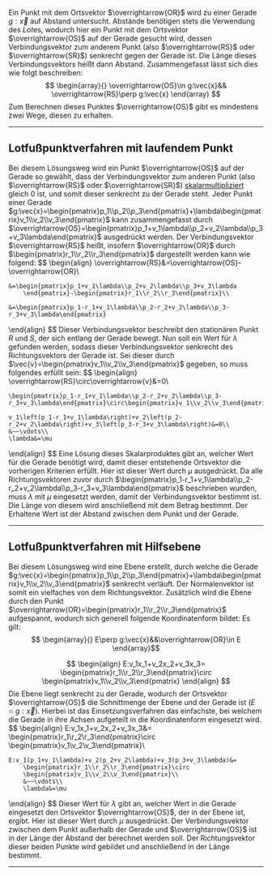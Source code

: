 Ein Punkt mit dem Ortsvektor $\overrightarrow{OR}$ wird zu einer Gerade $g:\vec{x}$ auf Abstand untersucht.
Abstände benötigen stets die Verwendung des *Lot*es, wodurch hier ein Punkt mit dem Ortsvektor $\overrightarrow{OS}$ auf der Gerade gesucht wird, dessen Verbindungsvektor zum anderem Punkt (also $\overrightarrow{RS}$ oder $\overrightarrow{SR}$) senkrecht gegen der Gerade ist. Die Länge dieses Verbindungsvektors heißt dann Abstand.
Zusammengefasst lässt sich dies wie folgt beschreiben:
$$
\begin{array}{}
	\overrightarrow{OS}\in g:\vec{x}&& \overrightarrow{RS}\perp g:\vec{x}
\end{array}
$$
Zum Berechnen dieses Punktes $\overrightarrow{OS}$ gibt es mindestens zwei Wege, diesen zu erhalten.

---
## Lotfußpunktverfahren mit laufendem Punkt
Bei diesem Lösungsweg wird ein Punkt $\overrightarrow{OS}$ auf der Gerade so gewählt, dass der Verbindungsvektor zum anderen Punkt (also $\overrightarrow{RS}$ oder $\overrightarrow{SR}$) [skalarmultipliziert](Skalarprodukt) gleich $0$ ist, und somit dieser senkrecht zu der Gerade steht.
Jeder Punkt einer Gerade $g:\vec{x}=\begin{pmatrix}p_1\\p_2\\p_3\end{pmatrix}+\lambda\begin{pmatrix}v_1\\v_2\\v_3\end{pmatrix}$ kann zusammengefasst durch $\overrightarrow{OS}=\begin{pmatrix}p_1+v_1\lambda\\p_2+v_2\lambda\\p_3+v_3\lambda\end{pmatrix}$ ausgedrückt werden. Der Verbindungsvektor $\overrightarrow{RS}$ heißt, insofern $\overrightarrow{OR}$ durch $\begin{pmatrix}r_1\\r_2\\r_3\end{pmatrix}$ dargestellt werden kann wie folgend:
$$
\begin{align}
	\overrightarrow{RS}&=\overrightarrow{OS}-\overrightarrow{OR}\\
	
	&=\begin{pmatrix}p_1+v_1\lambda\\p_2+v_2\lambda\\p_3+v_3\lambda
		\end{pmatrix}-\begin{pmatrix}r_1\\r_2\\r_3\end{pmatrix}\\
	
	&=\begin{pmatrix}p_1-r_1+v_1\lambda\\p_2-r_2+v_2\lambda\\p_3-r_3+v_3\lambda\end{pmatrix}
\end{align}
$$
Dieser Verbindungsvektor beschreibt den stationären Punkt $R$ und $S$, der sich entlang der Gerade bewegt. Nun soll ein Wert für $\lambda$ gefunden werden, sodass dieser Verbindungsvektor senkrecht des Richtungsvektors der Gerade ist.
Sei dieser durch $\vec{v}=\begin{pmatrix}v_1\\v_2\\v_3\end{pmatrix}$ gegeben, so muss folgendes erfüllt sein:
$$
\begin{align}
	\overrightarrow{RS}\circ\overrightarrow{v}&=0\\
	
	\begin{pmatrix}p_1-r_1+v_1\lambda\\p_2-r_2+v_2\lambda\\p_3-r_3+v_3\lambda\end{pmatrix}\circ\begin{pmatrix}v_1\\v_2\\v_3\end{pmatrix}&=0\\
	
	v_1\left(p_1-r_1+v_1\lambda\right)+v_2\left(p_2-r_2+v_2\lambda\right)+v_3\left(p_3-r_3+v_3\lambda\right)&=0\\
	&~~\vdots\\
	\lambda&=\mu
\end{align}
$$
Eine Lösung dieses Skalarproduktes gibt an, welcher Wert für die Gerade benötigt wird, damit dieser entstehende Ortsvektor die vorherigen Kriterien erfüllt. Hier ist dieser Wert durch $\mu$ ausgedrückt.
Da alle Richtungsvektoren zuvor durch $\begin{pmatrix}p_1-r_1+v_1\lambda\\p_2-r_2+v_2\lambda\\p_3-r_3+v_3\lambda\end{pmatrix}$ beschrieben wurden, muss $\lambda$ mit $\mu$ eingesetzt werden, damit der Verbindungsvektor bestimmt ist. Die Länge von diesem wird anschließend mit dem Betrag bestimmt. Der Erhaltene Wert ist der Abstand zwischen dem Punkt und der Gerade.

---
## Lotfußpunktverfahren mit Hilfsebene
Bei diesem Lösungsweg wird eine Ebene erstellt, durch welche die Gerade $g:\vec{x}=\begin{pmatrix}p_1\\p_2\\p_3\end{pmatrix}+\lambda\begin{pmatrix}v_1\\v_2\\v_3\end{pmatrix}$ senkrecht verläuft. Der Normalenvektor ist somit ein vielfaches von dem Richtungsvektor.
Zusätzlich wird die Ebene durch den Punkt $\overrightarrow{OR}=\begin{pmatrix}r_1\\r_2\\r_3\end{pmatrix}$ aufgespannt, wodurch sich generell folgende Koordinatenform bildet:
Es gilt:
$$
\begin{array}{}
	E\perp g:\vec{x}&&\overrightarrow{OR}\in E
\end{array}$$

$$
\begin{align}
	E:v_1x_1+v_2x_2+v_3x_3=
		\begin{pmatrix}r_1\\r_2\\r_3\end{pmatrix}\circ
		\begin{pmatrix}v_1\\v_2\\v_3\end{pmatrix}
\end{align}
$$
Die Ebene liegt senkrecht zu der Gerade, wodurch der Ortsvektor $\overrightarrow{OS}$ die Schnittmenge der Ebene und der Gerade ist ($E\cap g:\vec{x}$).
Hierbei ist das Einsetzungsverfahren das einfachste, bei welchem die Gerade in ihre Achsen aufgeteilt in die Koordinatenform eingesetzt wird.
$$
\begin{align}
	E:v_1x_1+v_2x_2+v_3x_3&=
		\begin{pmatrix}r_1\\r_2\\r_3\end{pmatrix}\circ
		\begin{pmatrix}v_1\\v_2\\v_3\end{pmatrix}\\
		
	E:v_1(p_1+v_1\lambda)+v_2(p_2+v_2\lambda)+v_3(p_3+v_3\lambda)&=
		\begin{pmatrix}r_1\\r_2\\r_3\end{pmatrix}\circ
		\begin{pmatrix}v_1\\v_2\\v_3\end{pmatrix}\\
		&~~\vdots\\
		\lambda&=\mu
\end{align}
$$
Dieser Wert für $\lambda$ gibt an, welcher Wert in die Gerade eingesetzt den Ortsvektor $\overrightarrow{OS}$, der in der Ebene ist, ergibt. Hier ist dieser Wert durch $\mu$ ausgedrückt.
Der Verbindungsvektor zwischen dem Punkt außerhalb der Gerade und $\overrightarrow{OS}$ ist in der Länge der Abstand der berechnet werden soll. Der Richtungsvektor dieser beiden Punkte wird gebildet und anschließend in der Länge bestimmt.

---